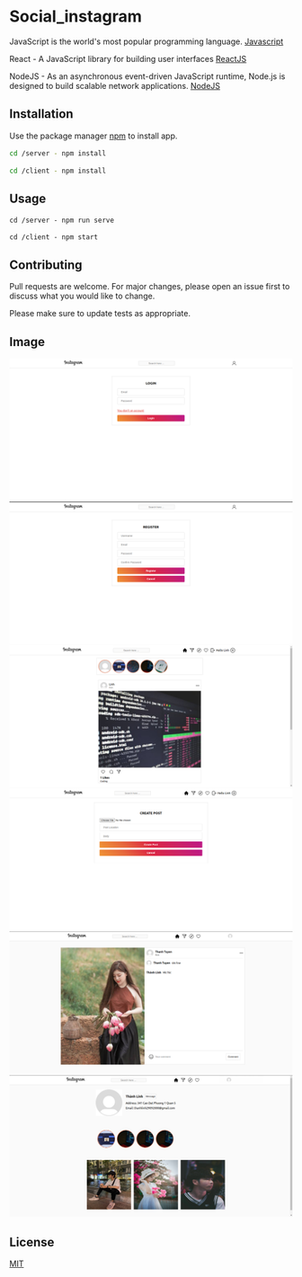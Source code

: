 # Social_instagram

JavaScript is the world's most popular programming language. [Javascript](https://www.javascript.com/)

React - A JavaScript library for building user interfaces [ReactJS](https://reactjs.org/)

NodeJS - As an asynchronous event-driven JavaScript runtime, Node.js is designed to build scalable network applications. [NodeJS](https://nodejs.org/en/)

## Installation

Use the package manager [npm](https://www.npmjs.com/) to install app.

```bash
cd /server - npm install
```

```bash
cd /client - npm install
```

## Usage

```
cd /server - npm run serve
```

```
cd /client - npm start
```

## Contributing

Pull requests are welcome. For major changes, please open an issue first to discuss what you would like to change.

Please make sure to update tests as appropriate.

## Image

![login](./image/login.png)
![register](./image/register.png)
![homepage](./image/homepage.png)
![upload](./image/upload.png)
![post](./image/post.png)
![profile](./image/profile.png)

## License

[MIT](https://choosealicense.com/licenses/mit/)
